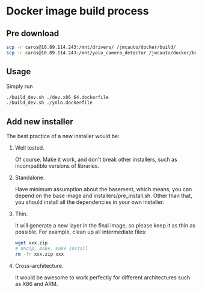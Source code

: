 # Docker image build process

## Pre download

```bash
scp -r caros@10.89.114.243:/mnt/drivers/ /jmcauto/docker/build/
scp -r caros@10.89.114.243:/mnt/yolo_camera_detector /jmcauto/docker/build/
```

## Usage

Simply run
```bash
./build_dev.sh ./dev.x86_64.dockerfile
./build_dev.sh ./yolo.dockerfile
```

## Add new installer

The best practice of a new installer would be:

1. Well tested.

   Of course. Make it work, and don't break other installers, such as
   incompatible versions of libraries.

1. Standalone.

   Have minimum assumption about the basement, which means, you can depend on
   the base image and installers/pre_install.sh. Other than that, you should
   install all the dependencies in your own installer.

1. Thin.

   It will generate a new layer in the final image, so please keep it as thin as
   possible. For example, clean up all intermediate files:

   ```bash
   wget xxx.zip
   # Unzip, make, make install
   rm -fr xxx.zip xxx
   ```

1. Cross-architecture.

   It would be awesome to work perfectly for different architectures such as X86
   and ARM.

